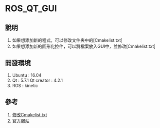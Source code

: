 # ROS_QT_GUI
## 說明
 1. 如果想添加新的程式，可以修改文件夹中的[Cmakelist.txt]
 2. 如果想添加新的圖形化控件，可以將檔案放入GUI中，並修改[Cmakelist.txt]
## 開發環境
 1. Ubuntu : 16.04
 2. Qt : 5.7.1 Qt creator : 4.2.1
 3. ROS : kinetic
## 參考
 1. [修改Cmakelist.txt](https://stackoverflow.com/questions/25989448/implementing-qt-project-through-cmake)
 2. [官方網站](http://doc.qt.io/qt-5/cmake-manual.html)
